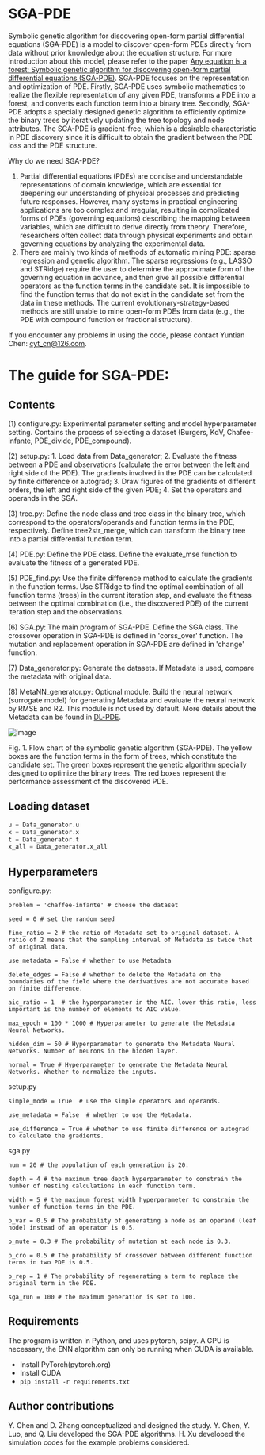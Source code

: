 # SGA-PDE
Symbolic genetic algorithm for discovering open-form partial differential equations (SGA-PDE) is a model to discover open-form PDEs directly from data without prior knowledge about the equation structure. 
For more introduction about this model, please refer to the paper [Any equation is a forest: Symbolic genetic algorithm for discovering open-form partial differential equations (SGA-PDE)](https://arxiv.org/abs/2106.11927).
SGA-PDE focuses on the representation and optimization of PDE. Firstly, SGA-PDE uses symbolic mathematics to realize the flexible representation of any given PDE, transforms a PDE into a forest, and converts each function term into a binary tree. Secondly, SGA-PDE adopts a specially designed genetic algorithm to efficiently optimize the binary trees by iteratively updating the tree topology and node attributes. The SGA-PDE is gradient-free, which is a desirable characteristic in PDE discovery since it is difficult to obtain the gradient between the PDE loss and the PDE structure.

Why do we need SGA-PDE? 
1. Partial differential equations (PDEs) are concise and understandable representations of domain knowledge, which are essential for deepening our understanding of physical processes and predicting future responses. However, many systems in practical engineering applications are too complex and irregular, resulting in complicated forms of PDEs (governing equations) describing the mapping between variables, which are difficult to derive directly from theory. Therefore, researchers often collect data through physical experiments and obtain governing equations by analyzing the experimental data. 
2. There are mainly two kinds of methods of automatic mining PDE: sparse regression and genetic algorithm. The sparse regressions (e.g., LASSO and STRidge) require the user to determine the approximate form of the governing equation in advance, and then give all possible differential operators as the function terms in the candidate set. It is impossible to find the function terms that do not exist in the candidate set from the data in these methods. The current evolutionary-strategy-based methods are still unable to mine open-form PDEs from data (e.g., the PDE with compound function or fractional structure).

If you encounter any problems in using the code, please contact Yuntian Chen: cyt_cn@126.com.


# The guide for SGA-PDE:
## Contents
(1) configure.py: Experimental parameter setting and model hyperparameter setting. Contains the process of selecting a dataset (Burgers, KdV, Chafee-infante, PDE_divide, PDE_compound).

(2) setup.py: 1. Load data from Data_generator; 2. Evaluate the fitness between a PDE and observations (calculate the error between the left and right side of the PDE). The gradients involved in the PDE can be calculated by finite difference or autograd; 3. Draw figures of the gradients of different orders, the left and right side of the given PDE; 4. Set the operators and operands in the SGA.

(3) tree.py: Define the node class and tree class in the binary tree, which correspond to the operators/operands and function terms in the PDE, respectively. Define tree2str_merge, which can transform the binary tree into a partial differential function term.

(4) PDE.py: Define the PDE class. Define the evaluate_mse function to evaluate the fitness of a generated PDE.

(5) PDE_find.py: Use the finite difference method to calculate the gradients in the function terms. Use STRidge to find the optimal combination of all function terms (trees) in the current iteration step, and evaluate the fitness between the optimal combination (i.e., the discovered PDE) of the current iteration step and the observations.
 
(6) SGA.py: The main program of SGA-PDE. Define the SGA class. The crossover operation in SGA-PDE is defined in 'corss_over' function. The mutation and replacement operation in SGA-PDE are defined in 'change' function.

(7) Data_generator.py: Generate the datasets. If Metadata is used, compare the metadata with original data.

(8) MetaNN_generator.py: Optional module. Build the neural network (surrogate model) for generating Metadata and evaluate the neural network by RMSE and R2. This module is not used by default. More details about the Metadata can be found in [DL-PDE](https://arxiv.org/ftp/arxiv/papers/1908/1908.04463.pdf).

![image](https://user-images.githubusercontent.com/41933063/122041299-5fabf880-ce0b-11eb-8045-611bf98070ff.png)

Fig. 1. Flow chart of the symbolic genetic algorithm (SGA-PDE). The yellow boxes are the function terms in the form of trees, which constitute the candidate set. The green boxes represent the genetic algorithm specially designed to optimize the binary trees. The red boxes represent the performance assessment of the discovered PDE. 

## Loading dataset

 ```python
u = Data_generator.u
x = Data_generator.x
t = Data_generator.t
x_all = Data_generator.x_all
```

## Hyperparameters
configure.py:

    problem = 'chaffee-infante' # choose the dataset
    
    seed = 0 # set the random seed
    
    fine_ratio = 2 # the ratio of Metadata set to original dataset. A ratio of 2 means that the sampling interval of Metadata is twice that of original data.
    
    use_metadata = False # whether to use Metadata
    
    delete_edges = False # whether to delete the Metadata on the boundaries of the field where the derivatives are not accurate based on finite difference.
    
    aic_ratio = 1  # the hyperparameter in the AIC. lower this ratio, less important is the number of elements to AIC value.

    max_epoch = 100 * 1000 # Hyperparameter to generate the Metadata Neural Networks.
    
    hidden_dim = 50 # Hyperparameter to generate the Metadata Neural Networks. Number of neurons in the hidden layer.

    normal = True # Hyperparameter to generate the Metadata Neural Networks. Whether to normalize the inputs.

    
    
setup.py

    simple_mode = True  # use the simple operators and operands.
    
    use_metadata = False  # whether to use the Metadata.
    
    use_difference = True # whether to use finite difference or autograd to calculate the gradients.
    
 
sga.py

    num = 20 # the population of each generation is 20.
    
    depth = 4 # the maximum tree depth hyperparameter to constrain the number of nesting calculations in each function term.
    
    width = 5 # the maximum forest width hyperparameter to constrain the number of function terms in the PDE.
    
    p_var = 0.5 # The probability of generating a node as an operand (leaf node) instead of an operator is 0.5.
    
    p_mute = 0.3 # The probability of mutation at each node is 0.3.
    
    p_cro = 0.5 # The probability of crossover between different function terms in two PDE is 0.5.
    
    p_rep = 1 # The probability of regenerating a term to replace the original term in the PDE.
    
    sga_run = 100 # the maximum generation is set to 100.
    
## Requirements

The program is written in Python, and uses pytorch, scipy. A GPU is necessary, the ENN algorithm can only be running when CUDA is available.

- Install PyTorch(pytorch.org)
- Install CUDA
- `pip install -r requirements.txt`



## Author contributions
Y. Chen and D. Zhang conceptualized and designed the study. Y. Chen, Y. Luo, and Q. Liu developed the SGA-PDE algorithms. H. Xu developed the simulation codes for the example problems considered. 
